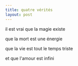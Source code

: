 ```yaml
---
title: quatre vérités
layout: post
---
```


il est vrai que la magie existe

que la mort est une énergie

que la vie est tout le temps triste

et que l'amour est infini
